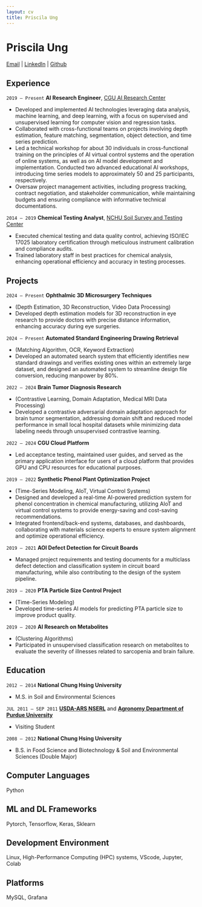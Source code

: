```yaml
---
layout: cv
title: Priscila Ung
---
```

# Priscila Ung
<div id="webaddress">
<a href="mailto:pici9218@gmail.com">Email</a>
| <a href="https://www.linkedin.com/in/priscilaung">LinkedIn</a>
| <a href="https://github.com/Poopogen">Github</a> 
</div>



## Experience
`2019 – Present`
__AI Research Engineer__, [CGU AI Research Center](https://www.cgu.edu.tw/aic-en)
- Developed and implemented AI technologies leveraging data analysis, machine learning, and deep learning, with a focus on supervised and unsupervised learning for computer vision and regression tasks.
- Collaborated with cross-functional teams on projects involving depth estimation, feature matching, segmentation, object detection, and time series prediction.
- Led a technical workshop for about 30 individuals in cross-functional training on the principles of AI virtual control systems and the operation of online systems, as well as on AI model development and implementation. Conducted two advanced educational AI workshops, introducing time series models to approximately 50 and 25 participants, respectively.
- Oversaw project management activities, including progress tracking, contract negotiation, and stakeholder communication, while maintaining budgets and ensuring compliance with informative technical documentations.


`2014 – 2019`
__Chemical Testing Analyst__, [NCHU Soil Survey and Testing Center](https://sstc.nchu.edu.tw/EN/index)
- Executed chemical testing and data quality control, achieving ISO/IEC 17025 laboratory certification through meticulous instrument calibration and compliance audits.
- Trained laboratory staff in best practices for chemical analysis, enhancing operational efficiency and accuracy in testing processes.




## Projects
`2024 – Present`
__Ophthalmic 3D Microsurgery Techniques__
- (Depth Estimation, 3D Reconstruction, Video Data Processing)
- Developed depth estimation models for 3D reconstruction in eye research to provide doctors with precise distance information, enhancing accuracy during eye surgeries.

`2024 – Present`
__Automated Standard Engineering Drawing Retrieval__ 
- (Matching Algorithm, OCR, Keyword Extraction)
- Developed an automated search system that efficiently identifies new standard drawings and verifies existing ones within an extremely large dataset, and designed an automated system to streamline design file conversion, reducing manpower by 80%.

`2022 – 2024`
__Brain Tumor Diagnosis Research__ 
- (Contrastive Learning, Domain Adaptation, Medical MRI Data Processing)
- Developed a contrastive adversarial domain adaptation approach for brain tumor segmentation, addressing domain shift and reduced model performance in small local hospital datasets while minimizing data labeling needs through unsupervised contrastive learning. 

`2022 – 2024`
__CGU Cloud Platform__ 
- Led acceptance testing, maintained user guides, and served as the primary application interface for users of a cloud platform that provides GPU and CPU resources for educational purposes.

`2019 – 2022`
__Synthetic Phenol Plant Optimization Project__
- (Time-Series Modeling, AIoT, Virtual Control Systems)
- Designed and developed a real-time AI-powered prediction system for phenol concentration in chemical manufacturing, utilizing AIoT and virtual control systems to provide energy-saving and cost-saving recommendations.
- Integrated frontend/back-end systems, databases, and dashboards, collaborating with materials science experts to ensure system alignment and optimize operational efficiency.

`2019 – 2021`
__AOI Defect Detection for Circuit Boards__
- Managed project requirements and testing documents for a multiclass defect detection and classification system in circuit board manufacturing, while also contributing to the design of the system pipeline.
  
`2019 – 2020`
__PTA Particle Size Control Project__
- (Time-Series Modeling)
- Developed time-series AI models for predicting PTA particle size to improve product quality.


`2019 – 2020`
__AI Research on Metabolites__ 
- (Clustering Algorithms)
- Participated in unsupervised classification research on metabolites to evaluate the severity of illnesses related to sarcopenia and brain failure. 




## Education
`2012 – 2014`
__National Chung Hsing University__
- M.S. in Soil and Environmental Sciences

`JUL 2011 – SEP 2011`
 [__USDA-ARS NSERL__](https://www.ars.usda.gov/midwest-area/west-lafayette-in/national-soil-erosion-research/) and [__Agronomy Department of Purdue University__](https://ag.purdue.edu/department/agry/index.html)
- Visiting Student 

`2008 – 2012`
__National Chung Hsing University__
- B.S. in Food Science and Biotechnology & Soil and Environmental Sciences (Double Major)


## Computer Languages 
Python

## ML and DL Frameworks 
Pytorch, Tensorflow, Keras, Sklearn

## Development Environment 
Linux, High-Performance Computing (HPC) systems, VScode, Jupyter, Colab

## Platforms 
MySQL, Grafana




<!-- ### Footer

Last updated: May 2013 -->


